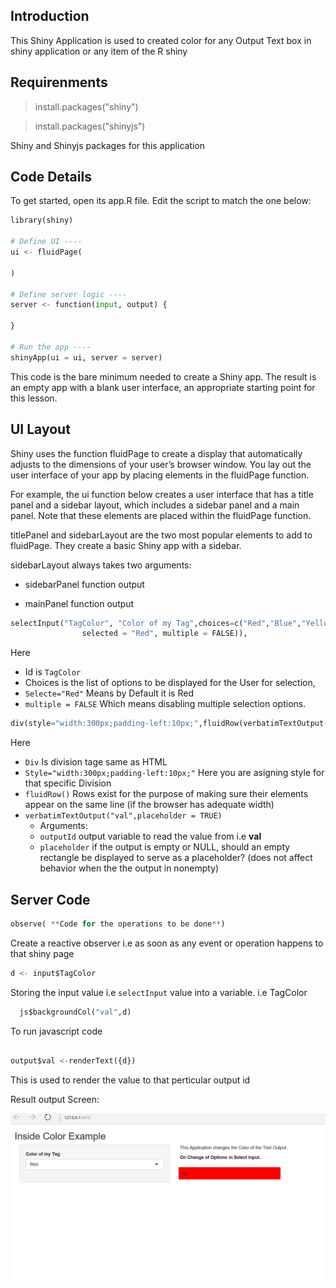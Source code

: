 ## Introduction 

This Shiny Application is used to created color for any Output Text box in shiny application or any item of the R shiny 

## Requirenments 

> install.packages("shiny")

> install.packages("shinyjs")

Shiny and Shinyjs packages for this application 

## Code Details 
To get started, open its app.R file. Edit the script to match the one below:
```python
library(shiny)

# Define UI ----
ui <- fluidPage(
  
)

# Define server logic ----
server <- function(input, output) {
  
}

# Run the app ----
shinyApp(ui = ui, server = server)
```
This code is the bare minimum needed to create a Shiny app. The result is an empty app with a blank user interface, an appropriate starting point for this lesson.

## UI Layout
Shiny uses the function fluidPage to create a display that automatically adjusts to the dimensions of your user’s browser window. You lay out the user interface of your app by placing elements in the fluidPage function.

For example, the ui function below creates a user interface that has a title panel and a sidebar layout, which includes a sidebar panel and a main panel. Note that these elements are placed within the fluidPage function.


titlePanel and sidebarLayout are the two most popular elements to add to fluidPage. They create a basic Shiny app with a sidebar.

sidebarLayout always takes two arguments:

- sidebarPanel function output

- mainPanel function output

```python
selectInput("TagColor", "Color of my Tag",choices=c("Red","Blue","Yellow","Black", "grey","orange","pink","purple"), 
                selected = "Red", multiple = FALSE)),
  ```
Here 
- Id is `TagColor` 
- Choices is the list of options to be displayed for the User for selection, 
- `Selecte="Red"` Means by Default it is Red
- `multiple = FALSE` Which means disabling multiple selection options.


```python
div(style="width:300px;padding-left:10px;",fluidRow(verbatimTextOutput("Pop",placeholder = TRUE)))
```
Here 
- `Div` Is division tage same as HTML
- `Style="width:300px;padding-left:10px;"` Here you are asigning style for that specific Division 
- `fluidRow()`  Rows exist for the purpose of making sure their elements appear on the same line (if the browser has adequate width)
- `verbatimTextOutput("val",placeholder = TRUE)`
  * Arguments:
  *  `outputId`	output variable to read the value from i.e **val**
  * `placeholder`	if the output is empty or NULL, should an empty rectangle be displayed to serve as a placeholder? (does not affect behavior when the the output in nonempty) 


## Server Code 
``` python
observe( **Code for the operations to be done**)
```
Create a reactive observer i.e as soon as any event or operation happens to that shiny page

``` Python
d <- input$TagColor
```

Storing the input value i.e `selectInput` value into a variable. i.e TagColor


```python
  js$backgroundCol("val",d)
 ````
 To run javascript code 
 
 ```python
 
 output$val <-renderText({d})
 ```
 
 This is used to render the value to that perticular output id 
 
 
 Result output Screen:
 
 ![](https://github.com/rahulkulkarni40/R_Scripts/blob/master/ColorFill/col-fill.PNG)
